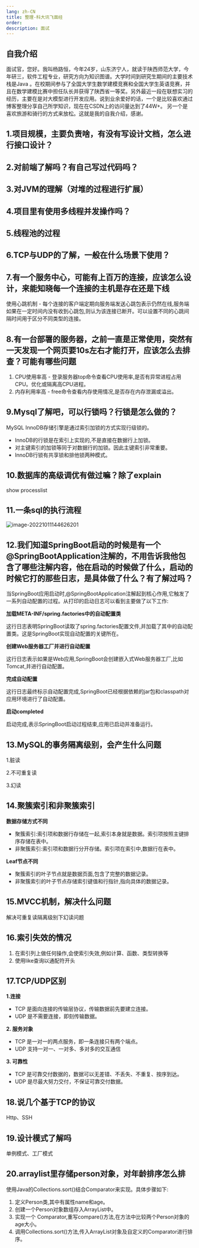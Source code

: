 ```yaml
---
lang: zh-CN
title: 整理-科大讯飞面经
order: 
description: 面试
---
```


## 自我介绍

面试官，您好。我叫杨路恒，今年24岁，山东济宁人，就读于陕西师范大学，今年研三，软件工程专业，研究方向为知识图谱。大学时间到研究生期间的主要技术栈是Java 。在校期间参与了全国大学生数学建模竞赛和全国大学生英语竞赛，并且在数学建模比赛中担任队长并获得了陕西省一等奖。另外最近一段在联想实习的经历，主要在是对大模型进行开发应用。说到业余爱好的话，一个是比较喜欢通过博客整理分享自己所学知识，现在在CSDN上的访问量达到了44W+。 另一个是喜欢旅游和骑行的方式来放松。这就是我的自我介绍，感谢。



## 1.项目规模，主要负责啥，有没有写设计文档，怎么进行接口设计？ 





## 2.对前端了解吗？有自己写过代码吗？ 





## 3.对JVM的理解（对堆的过程进行扩展） 





## 4.项目里有使用多线程并发操作吗？ 





## 5.线程池的过程 





## 6.TCP与UDP的了解，一般在什么场景下使用？



## 7.有一个服务中心，可能有上百万的连接，应该怎么设计，来能知晓每一个连接的主机是存在还是下线

使用心跳机制 - 每个连接的客户端定期向服务端发送心跳包表示仍然在线,服务端如果在一定时间内没有收到心跳包,则认为该连接已断开。可以设置不同的心跳间隔时间用于区分不同类型的连接。



## 8.有一台部署的服务器，之前一直是正常使用，突然有一天发现一个网页要10s左右才能打开，应该怎么去排查？可能有哪些问题

1. CPU使用率高 - 登录服务器top命令查看CPU使用率,是否有异常进程占用CPU。优化或隔离高CPU进程。
2. 内存利用率高 - free命令查看内存使用情况,是否存在内存泄漏或溢出。



## 9.Mysql了解吧，可以行锁吗？行锁是怎么做的？

MySQL InnoDB存储引擎是通过索引加锁的方式实现行级锁的。

- InnoDB的行锁是在索引上实现的,不是直接在数据行上加锁。
- 对主键索引的加锁等同于对数据行的加锁。因此主键索引非常重要。
- InnoDB行锁有共享锁和排他锁两种模式。





## 10.数据库的高级调优有做过嘛？除了explain

show processlist 





## 11.一条sql的执行流程

![image-20221011144626201](https://img-blog.csdnimg.cn/img_convert/4219c22c2d7509892b21a3b09173838d.png)



## 12.我们知道SpringBoot启动的时候是有一个@SpringBootApplication注解的，不用告诉我他包含了哪些注解内容，他在启动的时候做了什么，启动的时候它打的那些日志，是具体做了什么？有了解过吗？

当SpringBoot应用启动时,@SpringBootApplication注解起到核心作用,它触发了一系列自动配置的过程。从打印的启动日志可以看到主要做了以下工作:

**加载META-INF/spring.factories中的自动配置类**

这行日志表明SpringBoot读取了spring.factories配置文件,并加载了其中的自动配置类。这是SpringBoot实现自动配置的关键所在。

**创建Web服务器工厂并进行自动配置**

这行日志表示如果是Web应用,SpringBoot会创建嵌入式Web服务器工厂,比如Tomcat,并进行自动配置。

**完成自动配置**

这行日志最终标示自动配置完成,SpringBoot已经根据依赖的jar包和classpath对应用环境进行了自动配置。

**启动completed**

启动完成,表示SpringBoot启动过程结束,应用已启动并准备运行。



## 13.MySQL的事务隔离级别，会产生什么问题

1.脏读

2.不可重复读

3.幻读



## 14.聚簇索引和非聚簇索引

**数据存储方式不同**

- 聚簇索引:索引项和数据行存储在一起,索引本身就是数据。索引项按照主键排序存储在表中。
- 非聚簇索引:索引项和数据行分开存储。索引项在索引中,数据行在表中。

**Leaf节点不同**

- 聚簇索引的叶子节点就是数据页面,包含了完整的数据记录。
- 非聚簇索引的叶子节点存储索引键值和行指针,指向具体的数据记录。



## 15.MVCC机制，解决什么问题

解决可重复读隔离级别下幻读问题



## 16.索引失效的情况

1. 在索引列上做任何操作,会使索引失效,例如计算、函数、类型转换等
2. 使用like查询以通配符开头



## 17.TCP/UDP区别

**1.连接**

- TCP 是面向连接的传输层协议，传输数据前先要建立连接。
- UDP 是不需要连接，即刻传输数据。

**2. 服务对象**

- TCP 是一对一的两点服务，即一条连接只有两个端点。
- UDP 支持一对一、一对多、多对多的交互通信

**3. 可靠性**

- TCP 是可靠交付数据的，数据可以无差错、不丢失、不重复、按序到达。
- UDP 是尽最大努力交付，不保证可靠交付数据。



## 18.说几个基于TCP的协议

Http、SSH



## 19.设计模式了解吗

单例模式、工厂模式



## 20.arraylist里存储person对象，对年龄排序怎么排

使用Java的Collections.sort()结合Comparator来实现。具体步骤如下:

1. 定义Person类,其中有属性name和age。
2. 创建一个Person对象数组存入ArrayList中。
3. 实现一个 Comparator,重写compare()方法,在方法中比较两个Person对象的age大小。
4. 调用Collections.sort()方法,传入ArrayList对象及自定义的Comparator进行排序。
